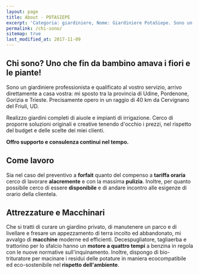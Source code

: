 ```yaml
---
layout: page
title: About - POTASIEPE
excerpt: 'Categoria: giardiniere, Nome: Giardiniere PotaSiepe. Sono un giardiniere professionista e qualificato che opera a Udine a Trieste e in tutto il Friuli-Venezia Giulia'
permalink: /chi-sono/
sitemap: true
last_modified_at: 2017-11-09
---
```

## Chi sono? Uno che fin da bambino amava i fiori e le piante!

Sono un giardiniere professionista e qualificato al vostro servizio, arrivo direttamente a casa vostra: mi sposto tra la provincia di Udine, Pordenone, Gorizia e Trieste. Precisamente opero in un raggio di 40 km da Cervignano del Friuli, UD.

Realizzo giardini completi di aiuole e impianti di irrigazione. Cerco di proporre soluzioni originali e creative tenendo d'occhio i prezzi, nel rispetto del budget e delle scelte dei miei clienti.

**Offro supporto e consulenza continui nel tempo.**

## Come lavoro

Sia nel caso del preventivo a **forfait** quanto del compenso a **tariffa oraria** cerco di lavorare **alacremente** e con la massima **pulizia**.
Inoltre, per quanto possibile cerco di essere **disponibile** e di andare incontro alle esigenze di orario della clientela.

## Attrezzature e Macchinari

Che si tratti di curare un giardino privato, di manutenere un parco e di livellare e fresare un appezzamento di terra incolto ed abbandonato, mi avvalgo di **macchine** moderne ed efficienti. Decespugliatore, tagliaerba e trattorino per lo sfalcio hanno un **motore a quattro tempi** a benzina in regola con le nuove normative sull'inquinamento. Inoltre, dispongo di bio-trituratore per macinare i residui delle potature in maniera ecocompatibile ed eco-sostenibile nel **rispetto dell'ambiente**.
